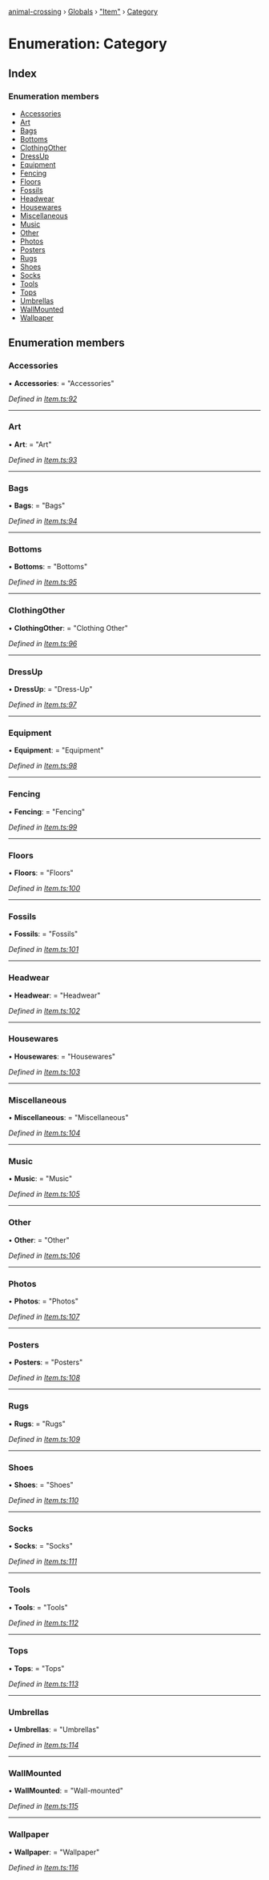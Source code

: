 [animal-crossing](../README.md) › [Globals](../globals.md) › ["Item"](../modules/_item_.md) › [Category](_item_.category.md)

# Enumeration: Category

## Index

### Enumeration members

* [Accessories](_item_.category.md#accessories)
* [Art](_item_.category.md#art)
* [Bags](_item_.category.md#bags)
* [Bottoms](_item_.category.md#bottoms)
* [ClothingOther](_item_.category.md#clothingother)
* [DressUp](_item_.category.md#dressup)
* [Equipment](_item_.category.md#equipment)
* [Fencing](_item_.category.md#fencing)
* [Floors](_item_.category.md#floors)
* [Fossils](_item_.category.md#fossils)
* [Headwear](_item_.category.md#headwear)
* [Housewares](_item_.category.md#housewares)
* [Miscellaneous](_item_.category.md#miscellaneous)
* [Music](_item_.category.md#music)
* [Other](_item_.category.md#other)
* [Photos](_item_.category.md#photos)
* [Posters](_item_.category.md#posters)
* [Rugs](_item_.category.md#rugs)
* [Shoes](_item_.category.md#shoes)
* [Socks](_item_.category.md#socks)
* [Tools](_item_.category.md#tools)
* [Tops](_item_.category.md#tops)
* [Umbrellas](_item_.category.md#umbrellas)
* [WallMounted](_item_.category.md#wallmounted)
* [Wallpaper](_item_.category.md#wallpaper)

## Enumeration members

###  Accessories

• **Accessories**: = "Accessories"

*Defined in [Item.ts:92](https://github.com/Norviah/animal-crossing/blob/fc7c924/module/types/Item.ts#L92)*

___

###  Art

• **Art**: = "Art"

*Defined in [Item.ts:93](https://github.com/Norviah/animal-crossing/blob/fc7c924/module/types/Item.ts#L93)*

___

###  Bags

• **Bags**: = "Bags"

*Defined in [Item.ts:94](https://github.com/Norviah/animal-crossing/blob/fc7c924/module/types/Item.ts#L94)*

___

###  Bottoms

• **Bottoms**: = "Bottoms"

*Defined in [Item.ts:95](https://github.com/Norviah/animal-crossing/blob/fc7c924/module/types/Item.ts#L95)*

___

###  ClothingOther

• **ClothingOther**: = "Clothing Other"

*Defined in [Item.ts:96](https://github.com/Norviah/animal-crossing/blob/fc7c924/module/types/Item.ts#L96)*

___

###  DressUp

• **DressUp**: = "Dress-Up"

*Defined in [Item.ts:97](https://github.com/Norviah/animal-crossing/blob/fc7c924/module/types/Item.ts#L97)*

___

###  Equipment

• **Equipment**: = "Equipment"

*Defined in [Item.ts:98](https://github.com/Norviah/animal-crossing/blob/fc7c924/module/types/Item.ts#L98)*

___

###  Fencing

• **Fencing**: = "Fencing"

*Defined in [Item.ts:99](https://github.com/Norviah/animal-crossing/blob/fc7c924/module/types/Item.ts#L99)*

___

###  Floors

• **Floors**: = "Floors"

*Defined in [Item.ts:100](https://github.com/Norviah/animal-crossing/blob/fc7c924/module/types/Item.ts#L100)*

___

###  Fossils

• **Fossils**: = "Fossils"

*Defined in [Item.ts:101](https://github.com/Norviah/animal-crossing/blob/fc7c924/module/types/Item.ts#L101)*

___

###  Headwear

• **Headwear**: = "Headwear"

*Defined in [Item.ts:102](https://github.com/Norviah/animal-crossing/blob/fc7c924/module/types/Item.ts#L102)*

___

###  Housewares

• **Housewares**: = "Housewares"

*Defined in [Item.ts:103](https://github.com/Norviah/animal-crossing/blob/fc7c924/module/types/Item.ts#L103)*

___

###  Miscellaneous

• **Miscellaneous**: = "Miscellaneous"

*Defined in [Item.ts:104](https://github.com/Norviah/animal-crossing/blob/fc7c924/module/types/Item.ts#L104)*

___

###  Music

• **Music**: = "Music"

*Defined in [Item.ts:105](https://github.com/Norviah/animal-crossing/blob/fc7c924/module/types/Item.ts#L105)*

___

###  Other

• **Other**: = "Other"

*Defined in [Item.ts:106](https://github.com/Norviah/animal-crossing/blob/fc7c924/module/types/Item.ts#L106)*

___

###  Photos

• **Photos**: = "Photos"

*Defined in [Item.ts:107](https://github.com/Norviah/animal-crossing/blob/fc7c924/module/types/Item.ts#L107)*

___

###  Posters

• **Posters**: = "Posters"

*Defined in [Item.ts:108](https://github.com/Norviah/animal-crossing/blob/fc7c924/module/types/Item.ts#L108)*

___

###  Rugs

• **Rugs**: = "Rugs"

*Defined in [Item.ts:109](https://github.com/Norviah/animal-crossing/blob/fc7c924/module/types/Item.ts#L109)*

___

###  Shoes

• **Shoes**: = "Shoes"

*Defined in [Item.ts:110](https://github.com/Norviah/animal-crossing/blob/fc7c924/module/types/Item.ts#L110)*

___

###  Socks

• **Socks**: = "Socks"

*Defined in [Item.ts:111](https://github.com/Norviah/animal-crossing/blob/fc7c924/module/types/Item.ts#L111)*

___

###  Tools

• **Tools**: = "Tools"

*Defined in [Item.ts:112](https://github.com/Norviah/animal-crossing/blob/fc7c924/module/types/Item.ts#L112)*

___

###  Tops

• **Tops**: = "Tops"

*Defined in [Item.ts:113](https://github.com/Norviah/animal-crossing/blob/fc7c924/module/types/Item.ts#L113)*

___

###  Umbrellas

• **Umbrellas**: = "Umbrellas"

*Defined in [Item.ts:114](https://github.com/Norviah/animal-crossing/blob/fc7c924/module/types/Item.ts#L114)*

___

###  WallMounted

• **WallMounted**: = "Wall-mounted"

*Defined in [Item.ts:115](https://github.com/Norviah/animal-crossing/blob/fc7c924/module/types/Item.ts#L115)*

___

###  Wallpaper

• **Wallpaper**: = "Wallpaper"

*Defined in [Item.ts:116](https://github.com/Norviah/animal-crossing/blob/fc7c924/module/types/Item.ts#L116)*
